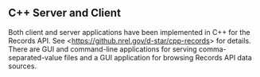 ## C++ Server and Client

Both client and server applications have been implemented in C++ for the Records API.  See <<https://github.nrel.gov/d-star/cpp-records>> for details.  There are GUI and command-line applications for serving comma-separated-value files and a GUI application for browsing Records API data sources.
